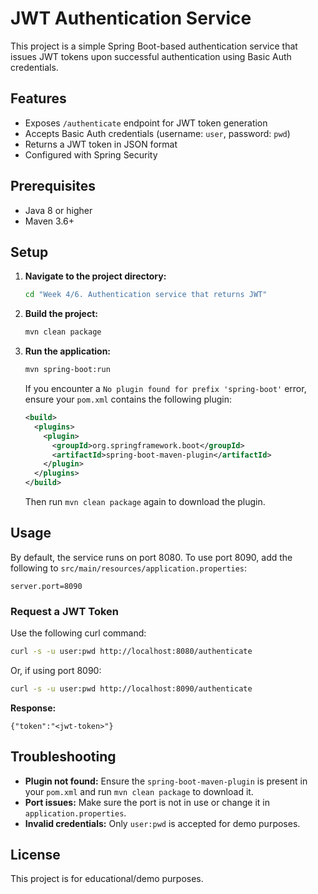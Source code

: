# JWT Authentication Service

This project is a simple Spring Boot-based authentication service that issues JWT tokens upon successful authentication using Basic Auth credentials.

## Features
- Exposes `/authenticate` endpoint for JWT token generation
- Accepts Basic Auth credentials (username: `user`, password: `pwd`)
- Returns a JWT token in JSON format
- Configured with Spring Security

## Prerequisites
- Java 8 or higher
- Maven 3.6+

## Setup
1. **Navigate to the project directory:**
   ```sh
   cd "Week 4/6. Authentication service that returns JWT"
   ```
2. **Build the project:**
   ```sh
   mvn clean package
   ```
3. **Run the application:**
   ```sh
   mvn spring-boot:run
   ```
   If you encounter a `No plugin found for prefix 'spring-boot'` error, ensure your `pom.xml` contains the following plugin:
   ```xml
   <build>
     <plugins>
       <plugin>
         <groupId>org.springframework.boot</groupId>
         <artifactId>spring-boot-maven-plugin</artifactId>
       </plugin>
     </plugins>
   </build>
   ```
   Then run `mvn clean package` again to download the plugin.

## Usage
By default, the service runs on port 8080. To use port 8090, add the following to `src/main/resources/application.properties`:
```
server.port=8090
```

### Request a JWT Token
Use the following curl command:
```sh
curl -s -u user:pwd http://localhost:8080/authenticate
```
Or, if using port 8090:
```sh
curl -s -u user:pwd http://localhost:8090/authenticate
```

**Response:**
```
{"token":"<jwt-token>"}
```

## Troubleshooting
- **Plugin not found:** Ensure the `spring-boot-maven-plugin` is present in your `pom.xml` and run `mvn clean package` to download it.
- **Port issues:** Make sure the port is not in use or change it in `application.properties`.
- **Invalid credentials:** Only `user:pwd` is accepted for demo purposes.

## License
This project is for educational/demo purposes. 